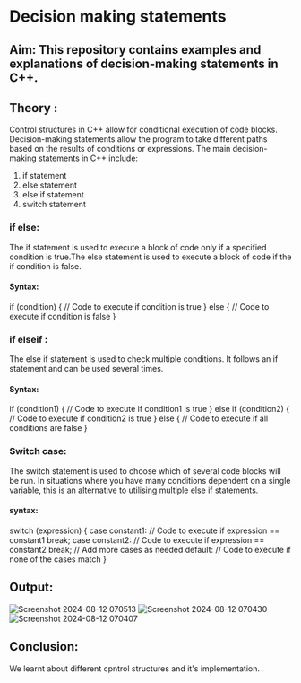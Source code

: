 # Decision making statements
## Aim: This repository contains examples and explanations of decision-making statements in C++. 
## Theory : 
Control structures in C++ allow for conditional execution of code blocks. Decision-making statements allow the program to take different paths based on the results of conditions or expressions. The main decision-making statements in C++ include:
1. if statement
2. else statement
3. else if statement
4. switch statement
### if else:
  The if statement is used to execute a block of code only if a specified condition is true.The else statement is used to execute a block of code if the if condition is false.
#### Syntax:
if (condition) {
    // Code to execute if condition is true
} else {
    // Code to execute if condition is false
}
### if elseif :
  The else if statement is used to check multiple conditions. It follows an if statement and can be used several times.
#### Syntax:
if (condition1) {
    // Code to execute if condition1 is true
} else if (condition2) {
    // Code to execute if condition2 is true
} else {
    // Code to execute if all conditions are false
}
### Switch case: 
The switch statement is used to choose which of several code blocks will be run. In situations where you have many conditions dependent on a single variable, this is an alternative to utilising multiple else if statements.
#### syntax:
switch (expression) {
    case constant1:
        // Code to execute if expression == constant1
        break;
    case constant2:
        // Code to execute if expression == constant2
        break;
    // Add more cases as needed
    default:
        // Code to execute if none of the cases match
}
## Output:
![Screenshot 2024-08-12 070513](https://github.com/user-attachments/assets/ae185342-c750-46c3-a22b-d8fb7f3af738)
![Screenshot 2024-08-12 070430](https://github.com/user-attachments/assets/dacf9172-d208-440d-ad95-64b0b1bad0d4)
![Screenshot 2024-08-12 070407](https://github.com/user-attachments/assets/94a94d07-481c-4ef1-8743-d2e06cac9aff)

## Conclusion: 
 We learnt about different cpntrol structures and it's implementation.
